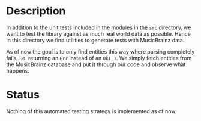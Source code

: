 # Description
In addition to the unit tests included in the modules in the `src` directory, we want to test the library against as much real world data as possible.
Hence in this directory we find utilities to generate tests with MusicBrainz data.

As of now the goal is to only find entities this way where parsing completely fails, i.e. returning an `Err` instead of an `Ok(_)`. We simply fetch entities from the MusicBrainz database and put it through our code and observe what happens.

# Status
Nothing of this automated testing strategy is implemented as of now.

